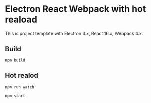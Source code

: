 # Electron React Webpack with hot reaload

This is project template with Electron 3.x, React 16.x, Webpack 4.x.

## Build

```
npm build
```

## Hot realod

```
npm run watch
```

```
npm start
```
